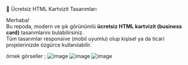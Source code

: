 🎨 Ücretsiz HTML Kartvizit Tasarımları

Merhaba!  
Bu repoda, modern ve şık görünümlü **ücretsiz HTML kartvizit (business card)** tasarımlarını bulabilirsiniz.  
Tüm tasarımlar responsive (mobil uyumlu) olup kişisel ya da ticari projelerinizde özgürce kullanılabilir.

örnek görseller ;
![image](https://github.com/user-attachments/assets/fd756200-252d-4c07-974a-1d5811667c66)
![image](https://github.com/user-attachments/assets/b3d738ed-0809-4acb-b7a7-ad1601bf8430)
![image](https://github.com/user-attachments/assets/c51225bc-0242-4c41-962b-a4da8f798803)

